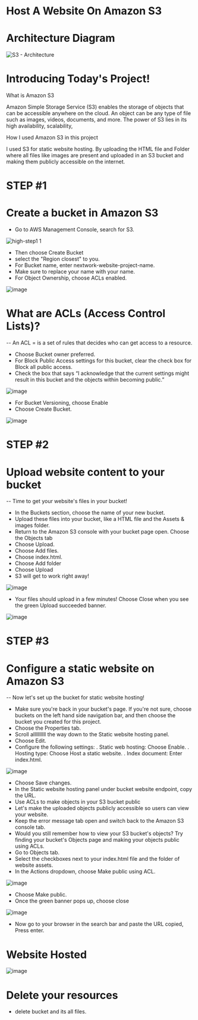 # Host A Website On Amazon S3

# Architecture Diagram

![S3 - Architecture](https://github.com/user-attachments/assets/1ade941e-a1f7-4c54-b5c1-0436bcd3ac07)

# Introducing Today's Project!

What is Amazon S3

Amazon Simple Storage Service (S3) enables the storage of objects that can
be accessible anywhere on the cloud. An object can be any type of file such
as images, videos, documents, and more. The power of S3 lies in its high
availability, scalability,

How I used Amazon S3 in this project

I used S3 for static website hosting. By uploading the HTML file and Folder
where all files like images are present and uploaded in an S3 bucket and
making them publicly accessible on the internet.

# STEP #1

# Create a bucket in Amazon S3

- Go to AWS Management Console, search for S3.

![high-step1 1](https://github.com/user-attachments/assets/183d8a68-ff13-4a61-a03e-57de772a3eab)

- Then choose Create Bucket
- select the "Region closest" to you.
- For Bucket name, enter nextwork-website-project-name. 
- Make sure to replace your name with your name.
- For Object Ownership, choose ACLs enabled.

![image](https://github.com/user-attachments/assets/e9c721de-58bc-4525-8c88-2ae2845ffe5c)

# What are ACLs (Access Control Lists)?

-- An ACL = is a set of rules that decides who can get access to a resource.

- Choose Bucket owner preferred.
- For Block Public Access settings for this bucket,  clear the check box for Block all public access.
- Check the box that says 
“I acknowledge that the current settings might result in this bucket and the objects within becoming public.”

![image](https://github.com/user-attachments/assets/6c892f36-d22b-42d6-835a-df12cad36034)

- For Bucket Versioning, choose Enable
- Choose Create Bucket.

![image](https://github.com/user-attachments/assets/929174d5-f5ac-4479-9b62-0f67d575f5de)

# STEP #2

# Upload website content to your bucket

-- Time to get your website's files in your bucket!

- In the Buckets section, choose the name of your new bucket.
- Upload these files into your bucket, like a HTML file and the Assets & images folder.
- Return to the Amazon S3 console with your bucket page open. Choose the Objects tab
- Choose Upload.
- Choose Add files.
- Choose index.html.
- Choose Add folder
- Choose Upload
- S3 will get to work right away!

![image](https://github.com/user-attachments/assets/6c01da81-ce3b-4cd9-b918-a65a884d880c)

- Your files should upload in a few minutes! Choose Close when you see the green Upload succeeded banner.

![image](https://github.com/user-attachments/assets/58277b4e-6521-4c52-96a2-472ed01bdc5f)

# STEP #3

# Configure a static website on Amazon S3

-- Now let's set up the bucket for static website hosting!

- Make sure you're back in your bucket's page. If you're not sure, choose buckets on the left hand side navigation bar, and then choose the bucket you created for this project.
- Choose the Properties tab.
- Scroll allllllllll the way down to the Static website hosting panel.
- Choose Edit.
- Configure the following settings:
     . Static web hosting: Choose Enable.
     . Hosting type: Choose Host a static website.
     . Index document: Enter index.html.

![image](https://github.com/user-attachments/assets/94db7c78-c014-4e7e-8b35-620a0d35f123)

- Choose Save changes.
- In the Static website hosting panel under bucket website endpoint, copy the URL.
- Use ACLs to make objects in your S3 bucket public
- Let's make the uploaded objects publicly accessible so users can view your website.
- Keep the error message tab open and switch back to the Amazon S3 console tab.
- Would you still remember how to view your S3 bucket's objects? Try finding your bucket's Objects page and making your objects public using ACLs.
- Go to Objects tab.
- Select the checkboxes next to your index.html file and the folder of website assets.
- In the Actions dropdown, choose Make public using ACL.

![image](https://github.com/user-attachments/assets/fdfa6842-d259-43db-a04b-ad00560f8f49)

- Choose Make public.
- Once the green banner pops up, choose close

![image](https://github.com/user-attachments/assets/c243fd18-afd1-432b-a742-ee2304d9ca9e)

- Now go to your browser in the search bar and paste the URL copied, Press enter.

# Website Hosted

![image](https://github.com/user-attachments/assets/d37e2f88-1b81-47c2-abee-6a50959dadc1)

# Delete your resources
- delete bucket and its all files.
